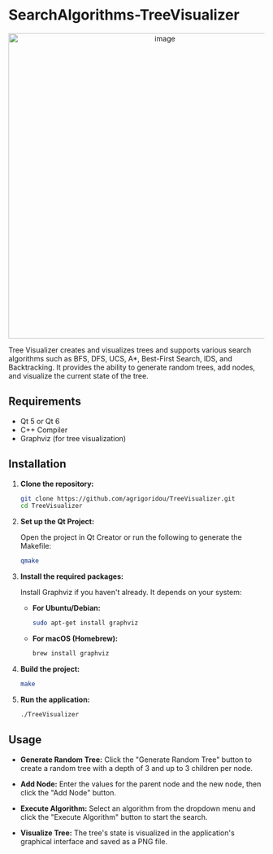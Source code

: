 # SearchAlgorithms-TreeVisualizer



<div align="center">
    <img src="https://github.com/user-attachments/assets/1f703302-8e28-4f7f-8945-22090ef32970" alt="image" width="600">
</div>

Tree Visualizer creates and visualizes trees and supports various search algorithms such as BFS, DFS, UCS, A*, Best-First Search, IDS, and Backtracking. It provides the ability to generate random trees, add nodes, and visualize the current state of the tree.

## Requirements

- Qt 5 or Qt 6
- C++ Compiler
- Graphviz (for tree visualization)

## Installation

1. **Clone the repository:**

    ```sh
    git clone https://github.com/agrigoridou/TreeVisualizer.git
    cd TreeVisualizer
    ```

2. **Set up the Qt Project:**

    Open the project in Qt Creator or run the following to generate the Makefile:

    ```sh
    qmake
    ```

3. **Install the required packages:**

    Install Graphviz if you haven't already. It depends on your system:

    - **For Ubuntu/Debian:**

        ```sh
        sudo apt-get install graphviz
        ```

    - **For macOS (Homebrew):**

        ```sh
        brew install graphviz
        ```

4. **Build the project:**

    ```sh
    make
    ```

5. **Run the application:**

    ```sh
    ./TreeVisualizer
    ```

## Usage

- **Generate Random Tree:** Click the "Generate Random Tree" button to create a random tree with a depth of 3 and up to 3 children per node.

- **Add Node:** Enter the values for the parent node and the new node, then click the "Add Node" button.

- **Execute Algorithm:** Select an algorithm from the dropdown menu and click the "Execute Algorithm" button to start the search.

- **Visualize Tree:** The tree's state is visualized in the application's graphical interface and saved as a PNG file.
